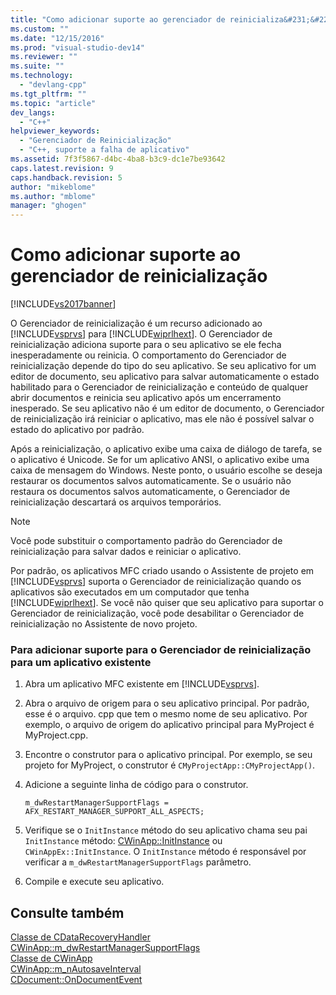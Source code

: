 ```yaml
---
title: "Como adicionar suporte ao gerenciador de reinicializa&#231;&#227;o | Microsoft Docs"
ms.custom: ""
ms.date: "12/15/2016"
ms.prod: "visual-studio-dev14"
ms.reviewer: ""
ms.suite: ""
ms.technology: 
  - "devlang-cpp"
ms.tgt_pltfrm: ""
ms.topic: "article"
dev_langs: 
  - "C++"
helpviewer_keywords: 
  - "Gerenciador de Reinicialização"
  - "C++, suporte a falha de aplicativo"
ms.assetid: 7f3f5867-d4bc-4ba8-b3c9-dc1e7be93642
caps.latest.revision: 9
caps.handback.revision: 5
author: "mikeblome"
ms.author: "mblome"
manager: "ghogen"
---
```

# Como adicionar suporte ao gerenciador de reinicializa&#231;&#227;o
[!INCLUDE[vs2017banner](../assembler/inline/includes/vs2017banner.md)]

O Gerenciador de reinicialização é um recurso adicionado ao [!INCLUDE[vsprvs](../assembler/masm/includes/vsprvs_md.md)] para [!INCLUDE[wiprlhext](../c-runtime-library/reference/includes/wiprlhext_md.md)]. O Gerenciador de reinicialização adiciona suporte para o seu aplicativo se ele fecha inesperadamente ou reinicia. O comportamento do Gerenciador de reinicialização depende do tipo do seu aplicativo. Se seu aplicativo for um editor de documento, seu aplicativo para salvar automaticamente o estado habilitado para o Gerenciador de reinicialização e conteúdo de qualquer abrir documentos e reinicia seu aplicativo após um encerramento inesperado. Se seu aplicativo não é um editor de documento, o Gerenciador de reinicialização irá reiniciar o aplicativo, mas ele não é possível salvar o estado do aplicativo por padrão.  
  
 Após a reinicialização, o aplicativo exibe uma caixa de diálogo de tarefa, se o aplicativo é Unicode. Se for um aplicativo ANSI, o aplicativo exibe uma caixa de mensagem do Windows. Neste ponto, o usuário escolhe se deseja restaurar os documentos salvos automaticamente. Se o usuário não restaura os documentos salvos automaticamente, o Gerenciador de reinicialização descartará os arquivos temporários.  
  
> [!NOTE]
>  Você pode substituir o comportamento padrão do Gerenciador de reinicialização para salvar dados e reiniciar o aplicativo.  
  
 Por padrão, os aplicativos MFC criado usando o Assistente de projeto em [!INCLUDE[vsprvs](../assembler/masm/includes/vsprvs_md.md)] suporta o Gerenciador de reinicialização quando os aplicativos são executados em um computador que tenha [!INCLUDE[wiprlhext](../c-runtime-library/reference/includes/wiprlhext_md.md)]. Se você não quiser que seu aplicativo para suportar o Gerenciador de reinicialização, você pode desabilitar o Gerenciador de reinicialização no Assistente de novo projeto.  
  
### Para adicionar suporte para o Gerenciador de reinicialização para um aplicativo existente  
  
1.  Abra um aplicativo MFC existente em [!INCLUDE[vsprvs](../assembler/masm/includes/vsprvs_md.md)].  
  
2.  Abra o arquivo de origem para o seu aplicativo principal. Por padrão, esse é o arquivo. cpp que tem o mesmo nome de seu aplicativo. Por exemplo, o arquivo de origem do aplicativo principal para MyProject é MyProject.cpp.  
  
3.  Encontre o construtor para o aplicativo principal. Por exemplo, se seu projeto for MyProject, o construtor é `CMyProjectApp::CMyProjectApp()`.  
  
4.  Adicione a seguinte linha de código para o construtor.  
  
    ```  
    m_dwRestartManagerSupportFlags = AFX_RESTART_MANAGER_SUPPORT_ALL_ASPECTS;  
    ```  
  
5.  Verifique se o `InitInstance` método do seu aplicativo chama seu pai `InitInstance` método: [CWinApp::InitInstance](../Topic/CWinApp::InitInstance.md) ou `CWinAppEx::InitInstance`. O `InitInstance` método é responsável por verificar a `m_dwRestartManagerSupportFlags` parâmetro.  
  
6.  Compile e execute seu aplicativo.  
  
## Consulte também  
 [Classe de CDataRecoveryHandler](../mfc/reference/cdatarecoveryhandler-class.md)   
 [CWinApp::m\_dwRestartManagerSupportFlags](../Topic/CWinApp::m_dwRestartManagerSupportFlags.md)   
 [Classe de CWinApp](../mfc/reference/cwinapp-class.md)   
 [CWinApp::m\_nAutosaveInterval](../Topic/CWinApp::m_nAutosaveInterval.md)   
 [CDocument::OnDocumentEvent](../Topic/CDocument::OnDocumentEvent.md)